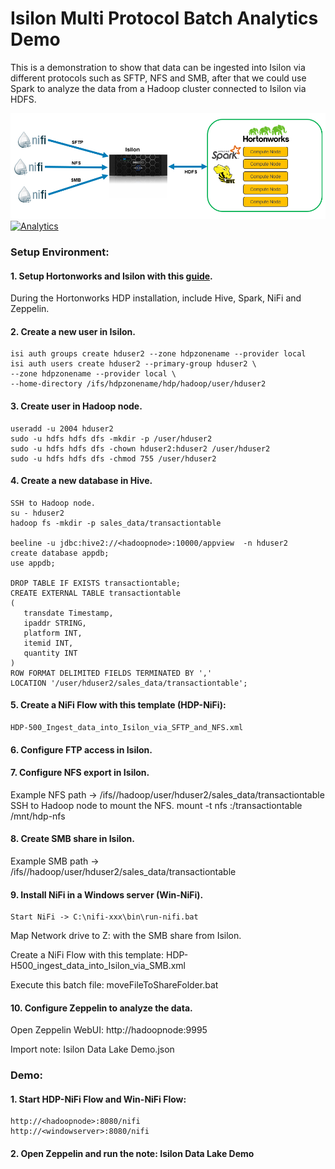 # Isilon Multi Protocol Batch Analytics Demo
This is a demonstration to show that data can be ingested into Isilon via different protocols such as SFTP, NFS and SMB, after that we could use Spark to analyze the data from a Hadoop cluster connected to Isilon via HDFS.

![Diagram](/Isilon-Multi-Protocol-Batch-Analytics.png)
[![Analytics](https://ga-beacon.appspot.com/UA-145007542-1/welcome-page)](https://github.com/igrigorik/ga-beacon)

### Setup Environment:
#### 1. Setup Hortonworks and Isilon with this [guide](https://www.emc.com/collateral/TechnicalDocument/docu71396.pdf).
During the Hortonworks HDP installation, include Hive, Spark, NiFi and Zeppelin.
#### 2. Create a new user in Isilon.
	isi auth groups create hduser2 --zone hdpzonename --provider local
	isi auth users create hduser2 --primary-group hduser2 \
	--zone hdpzonename --provider local \
	--home-directory /ifs/hdpzonename/hdp/hadoop/user/hduser2
#### 3. Create user in Hadoop node.
	useradd -u 2004 hduser2
	sudo -u hdfs hdfs dfs -mkdir -p /user/hduser2
	sudo -u hdfs hdfs dfs -chown hduser2:hduser2 /user/hduser2
	sudo -u hdfs hdfs dfs -chmod 755 /user/hduser2
#### 4. Create a new database in Hive.
	SSH to Hadoop node.
	su - hduser2
	hadoop fs -mkdir -p sales_data/transactiontable

	beeline -u jdbc:hive2://<hadoopnode>:10000/appview  -n hduser2
	create database appdb;
	use appdb;
		
	DROP TABLE IF EXISTS transactiontable;
	CREATE EXTERNAL TABLE transactiontable
	(
	   transdate Timestamp,
	   ipaddr STRING,
	   platform INT,
	   itemid INT,
	   quantity INT
	)
	ROW FORMAT DELIMITED FIELDS TERMINATED BY ','
	LOCATION '/user/hduser2/sales_data/transactiontable';
#### 5. Create a NiFi Flow with this template (HDP-NiFi):
	HDP-500_Ingest_data_into_Isilon_via_SFTP_and_NFS.xml
#### 6. Configure FTP access in Isilon.
#### 7. Configure NFS export in Isilon.
Example NFS path -> /ifs/<accesszone>/hadoop/user/hduser2/sales_data/transactiontable
	SSH to Hadoop node to mount the NFS.
	mount -t nfs <smartconnectaccesszone>:/transactiontable /mnt/hdp-nfs
#### 8. Create SMB share in Isilon.
Example SMB path -> /ifs/<accesszone>/hadoop/user/hduser2/sales_data/transactiontable
	
#### 9. Install NiFi in a Windows server (Win-NiFi).
	Start NiFi -> C:\nifi-xxx\bin\run-nifi.bat
Map Network drive to Z: with the SMB share from Isilon.

Create a NiFi Flow with this template:
	HDP-H500_ingest_data_into_Isilon_via_SMB.xml
	
Execute this batch file: moveFileToShareFolder.bat
#### 10. Configure Zeppelin to analyze the data.
Open Zeppelin WebUI: http://hadoopnode:9995

Import note: Isilon Data Lake Demo.json

### Demo:
#### 1. Start HDP-NiFi Flow and Win-NiFi Flow:
	http://<hadoopnode>:8080/nifi
	http://<windowserver>:8080/nifi
#### 2. Open Zeppelin and run the note: Isilon Data Lake Demo
